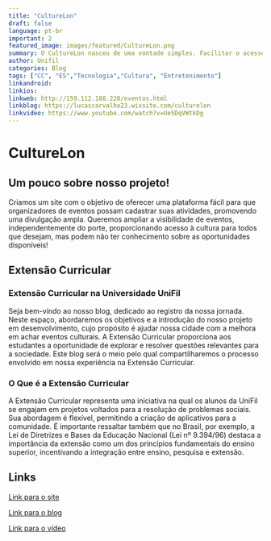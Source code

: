 ```yaml
---
title: "CultureLon"
draft: false
language: pt-br
important: 2
featured_image: images/featured/CultureLon.png 
summary: O CultureLon nasceu de uma vontade simples. Facilitar o acesso às informações sobre os eventos rolando em Londrina. A gente percebeu que, muitas vezes, perdíamos eventos incríveis só porque não sabíamos que estavam acontecendo. Pensamos E se houvesse um lugar único onde você pudesse descobrir o que tá rolando na cidade? E assim, o CultureLon veio à vida!
author: Unifil
categories: Blog
tags: ["CC", "ES","Tecnologia","Cultura", "Entretenimento"] 
linkandroid: 
linkios:
linkweb: http://159.112.188.220/eventos.html
linkblog: https://lucascarvalho23.wixsite.com/culturelon
linkvideo: https://www.youtube.com/watch?v=Ue5DqVWtkDg
---
```


# CultureLon

## Um pouco sobre nosso projeto!

Criamos um site com o objetivo de oferecer uma plataforma fácil para que organizadores de eventos possam cadastrar suas atividades, promovendo uma divulgação ampla. Queremos ampliar a visibilidade de eventos, independentemente do porte, proporcionando acesso à cultura para todos que desejam, mas podem não ter conhecimento sobre as oportunidades disponíveis!

## Extensão Curricular

### Extensão Curricular na Universidade UniFil

Seja bem-vindo ao nosso blog, dedicado ao registro da nossa jornada. Neste espaço, abordaremos os objetivos e a introdução do nosso projeto em desenvolvimento, cujo propósito é ajudar nossa cidade com a melhora em achar eventos culturais. A Extensão Curricular proporciona aos estudantes a oportunidade de explorar e resolver questões relevantes para a sociedade. Este blog será o meio pelo qual compartilharemos o processo envolvido em nossa experiência na Extensão Curricular.

### O Que é a Extensão Curricular

A Extensão Curricular representa uma iniciativa na qual os alunos da UniFil se engajam em projetos voltados para a resolução de problemas sociais. Sua abordagem é flexível, permitindo a criação de aplicativos para a comunidade. É importante ressaltar também que no Brasil, por exemplo, a Lei de Diretrizes e Bases da Educação Nacional (Lei nº 9.394/96) destaca a importância da extensão como um dos princípios fundamentais do ensino superior, incentivando a integração entre ensino, pesquisa e extensão.

## Links

[Link para o site](http://159.112.188.220/eventos.html)

[Link para o blog](https://lucascarvalho23.wixsite.com/culturelon)

[Link para o vídeo](https://www.youtube.com/watch?v=Ue5DqVWtkDg)
